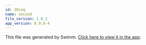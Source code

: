 ```yaml
---
id: 20ioq
name: second
file_version: 1.0.2
app_version: 0.9.8-4
---
```


This file was generated by Swimm. [Click here to view it in the app](http://localhost:5000/repos/Z2l0aHViJTNBJTNBbW9kLXByb2dyZXNzaW9uLXN5c3RlbSUzQSUzQW1hb3pTd2ltbQ==/playlists/20ioq).